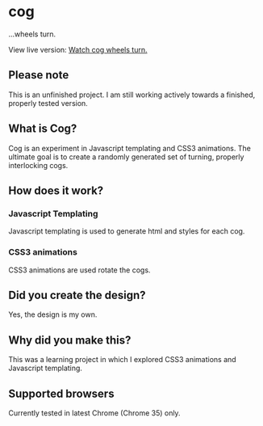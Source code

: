 cog
===

...wheels turn.

View live version: <a href="http://sarahquigley.github.io/cog/">Watch cog wheels turn.</a>

## Please note

This is an unfinished project. I am still working actively towards a finished, properly tested version.


## What is Cog?

Cog is an experiment in Javascript templating and CSS3 animations. The ultimate goal is to create a randomly generated set of turning, properly interlocking cogs.


## How does it work?

### Javascript Templating

Javascript templating is used to generate html and styles for each cog. 

### CSS3 animations

CSS3 animations are used rotate the cogs. 


## Did you create the design?

Yes, the design is my own. 


## Why did you make this?

This was a learning project in which I explored CSS3 animations and Javascript templating.


## Supported browsers 

Currently tested in latest Chrome (Chrome 35) only.
